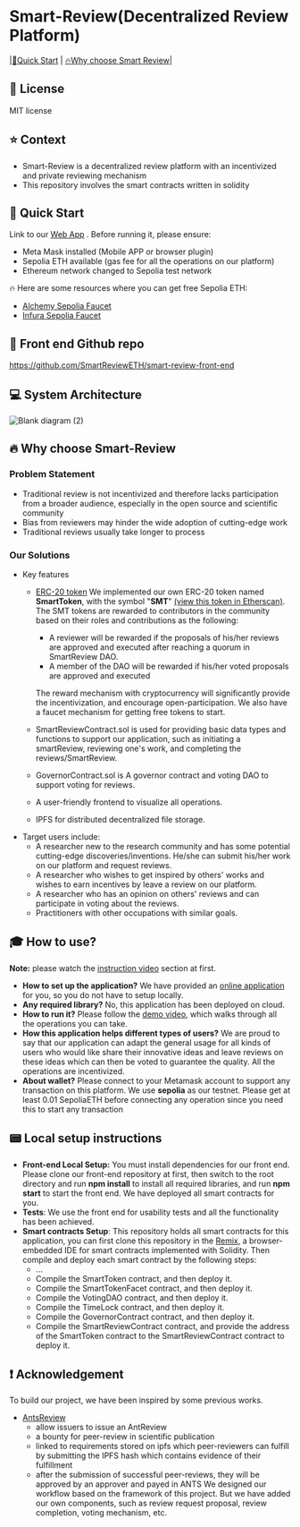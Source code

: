 # Smart-Review(Decentralized Review Platform)
|[:rocket:Quick Start](#start_id) | [:fire:Why choose Smart Review](#wse-id)|

## :page_with_curl: License
MIT license

## :star: Context
- Smart-Review is a decentralized review platform with an incentivized and private reviewing mechanism
- This repository involves the smart contracts written in solidity

## :rocket: Quick Start
Link to our [Web App](https://smartreview1.netlify.app) .
Before running it, please ensure:

 - Meta Mask installed (Mobile APP or browser plugin)
 - Sepolia ETH available (gas fee for all the operations on our platform)
 - Ethereum network changed to Sepolia test network

:fire: Here are some resources where you can get free Sepolia ETH:
	
 - [Alchemy Sepolia Faucet](https://www.alchemy.com/faucets/ethereum-sepolia)
 - [Infura Sepolia Faucet](https://www.infura.io/faucet/sepolia)

## :eyes: Front end Github repo
https://github.com/SmartReviewETH/smart-review-front-end

## :computer: System Architecture
![Blank diagram (2)](https://github.com/SmartReviewETH/Smart-Review/assets/152730008/b2e87586-b3a3-48ab-a974-f923debff63e)

## :fire:  Why choose Smart-Review
### Problem Statement
 - Traditional review is not incentivized and therefore lacks participation from a broader audience, especially in the open source and scientific community
 - Bias from reviewers may hinder the wide adoption of cutting-edge work
 - Traditional reviews usually take longer to process
### Our Solutions
- Key features
	- [ERC-20 token](https://ethereum.org/en/developers/docs/standards/tokens/erc-20/)
	  We implemented our own ERC-20 token named **SmartToken**, with the symbol "**SMT**" [(view this token in Etherscan)](https://sepolia.etherscan.io/token/0xFb3901F9Fc06045f9cE03EeEB21485559A858784). The SMT tokens are rewarded to contributors in the community based on their roles and contributions as the following:
	
		- A reviewer will be rewarded if the proposals of his/her reviews are approved and executed after reaching a quorum in SmartReview DAO.
		- A member of the DAO will be rewarded if his/her voted proposals are approved and executed
	
	  The reward mechanism with cryptocurrency will significantly provide the incentivization, and encourage open-participation. We also have a faucet mechanism for getting free tokens to start.
	- SmartReviewContract.sol is used for providing basic data types and functions to support our application, such as initiating a smartReview, reviewing one's work, and completing the reviews/SmartReview.
	- GovernorContract.sol is A governor contract and voting DAO to support voting for reviews.
 	- A user-friendly frontend to visualize all operations.
    - IPFS for distributed decentralized file storage.
- Target users include:
	- A researcher new to the research community and has some potential cutting-edge discoveries/inventions. He/she can submit his/her work on our platform and request reviews.
	- A researcher who wishes to get inspired by others' works and wishes to earn incentives by leave a review on our platform.
 	- A researcher who has an opinion on others' reviews and can participate in voting about the reviews.
	- Practitioners with other occupations with similar goals.

## :mortar_board: How to use?
__Note:__ please watch the [instruction video]() section at first.

- __How to set up the application?__ We have provided an [online application](https://smartreview1.netlify.app) for you, so you do not have to setup locally.
- __Any required library?__ No, this application has been deployed on cloud.
- __How to run it?__ Please follow the [demo video](), which walks through all the operations you can take.
- __How this application helps different types of users?__ We are proud to say that our application can adapt the general usage for all kinds of users who would like share their innovative ideas and leave reviews on these ideas which can then be voted to guarantee the quality. All the operations are incentivized.
- __About wallet?__ Please connect to your Metamask account to support any transaction on this platform. We use __sepolia__ as our testnet. Please get at least 0.01 SepoliaETH before connecting any operation since you need this to start any transaction

## :pager: Local setup instructions

- __Front-end Local Setup:__ You must install dependencies for our front end. Please clone our front-end repository at first, then switch to the root directory and run __npm install__ to install all required libraries, and run __npm start__ to start the front end. We have deployed all smart contracts for you.
- __Tests__: We use the front end for usability tests and all the functionality has been achieved.
- __Smart contracts Setup__: This repository holds all smart contracts for this application, you can first clone this repository in the [Remix](https://remix.ethereum.org/), a browser-embedded IDE for smart contracts implemented with Solidity. Then compile and deploy each smart contract by the following steps:
	- ...
	- Compile the SmartToken contract, and then deploy it.
 	- Compile the SmartTokenFacet contract, and then deploy it.
 	- Compile the VotingDAO contract, and then deploy it.
  	- Compile the TimeLock contract, and then deploy it.
  	- Compile the GovernorContract contract, and then deploy it.
 	- Compile the SmartReviewContract contract, and provide the address of the SmartToken contract to the SmartReviewContract contract to deploy it.

## :heavy_exclamation_mark: Acknowledgement

To build our project, we have been inspired by some previous works.
 - [AntsReview](https://github.com/naszam/ants-review)
 	- allow issuers to issue an AntReview
  	- a bounty for peer-review in scientific publication
   	- linked to requirements stored on ipfs which peer-reviewers can fulfill by submitting the IPFS hash which contains evidence of their fulfillment
	- after the submission of successful peer-reviews, they will be approved by an approver and payed in ANTS
   We designed our workflow based on the framework of this project. But we have added our own components, such as review request proposal, review completion, voting mechanism, etc.

